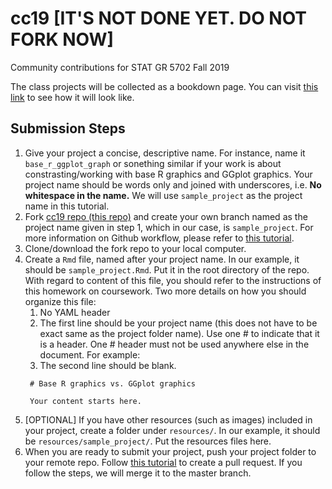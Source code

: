 # cc19 [IT'S NOT DONE YET. DO NOT FORK NOW]
Community contributions for STAT GR 5702 Fall 2019

The class projects will be collected as a bookdown page. You can visit [this link](https://jtr13.github.io/cc19/) to see how it will look like. 

## Submission Steps
1. Give your project a concise, descriptive name. For instance, name it `base_r_ggplot_graph` or sonething similar if your work is about constrasting/working with base R graphics and GGplot graphics. Your project name should be words only and joined with underscores, i.e. **No whitespace in the name.** We will use `sample_project` as the project name in this tutorial. 
2. Fork [cc19 repo (this repo)](https://github.com/jtr13/cc19) and create your own branch named as the project name given in step 1, which in our case, is `sample_project`. For more information on Github workflow, please refer to [this tutorial](https://edav.info/github.html#branching-someone-elses-repo).
3. Clone/download the fork repo to your local computer.
5. Create a `Rmd` file, named after your project name. In our example, it should be `sample_project.Rmd`. Put it in the root directory of the repo. With regard to content of this file, you should refer to the instructions of this homework on coursework. Two more details on how you should organize this file: 
    1. No YAML header
    2. The first line should be your project name (this does not have to be exact same as the project folder name). Use one \# to indicate that it is a header. One \# header must not be used anywhere else in the document. For example:
    3. The second line should be blank. 
   ```
    # Base R graphics vs. GGplot graphics

    Your content starts here. 
   ```
6. [OPTIONAL] If you have other resources (such as images) included in your project, create a folder under `resources/`. In our example, it should be `resources/sample_project/`. Put the resources files here. 
7. When you are ready to submit your project, push your project folder to your remote repo. Follow [this tutorial](https://help.github.com/en/articles/creating-a-pull-request-from-a-fork) to create a pull request. If you follow the steps, we will merge it to the master branch. 
